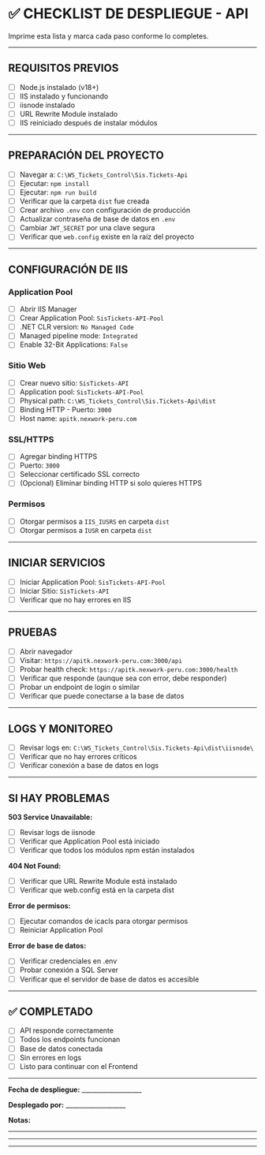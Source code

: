 # ✅ CHECKLIST DE DESPLIEGUE - API

Imprime esta lista y marca cada paso conforme lo completes.

---

## REQUISITOS PREVIOS

- [ ] Node.js instalado (v18+)
- [ ] IIS instalado y funcionando
- [ ] iisnode instalado
- [ ] URL Rewrite Module instalado
- [ ] IIS reiniciado después de instalar módulos

---

## PREPARACIÓN DEL PROYECTO

- [ ] Navegar a: `C:\WS_Tickets_Control\Sis.Tickets-Api`
- [ ] Ejecutar: `npm install`
- [ ] Ejecutar: `npm run build`
- [ ] Verificar que la carpeta `dist` fue creada
- [ ] Crear archivo `.env` con configuración de producción
- [ ] Actualizar contraseña de base de datos en `.env`
- [ ] Cambiar `JWT_SECRET` por una clave segura
- [ ] Verificar que `web.config` existe en la raíz del proyecto

---

## CONFIGURACIÓN DE IIS

### Application Pool
- [ ] Abrir IIS Manager
- [ ] Crear Application Pool: `SisTickets-API-Pool`
- [ ] .NET CLR version: `No Managed Code`
- [ ] Managed pipeline mode: `Integrated`
- [ ] Enable 32-Bit Applications: `False`

### Sitio Web
- [ ] Crear nuevo sitio: `SisTickets-API`
- [ ] Application pool: `SisTickets-API-Pool`
- [ ] Physical path: `C:\WS_Tickets_Control\Sis.Tickets-Api\dist`
- [ ] Binding HTTP - Puerto: `3000`
- [ ] Host name: `apitk.nexwork-peru.com`

### SSL/HTTPS
- [ ] Agregar binding HTTPS
- [ ] Puerto: `3000`
- [ ] Seleccionar certificado SSL correcto
- [ ] (Opcional) Eliminar binding HTTP si solo quieres HTTPS

### Permisos
- [ ] Otorgar permisos a `IIS_IUSRS` en carpeta `dist`
- [ ] Otorgar permisos a `IUSR` en carpeta `dist`

---

## INICIAR SERVICIOS

- [ ] Iniciar Application Pool: `SisTickets-API-Pool`
- [ ] Iniciar Sitio: `SisTickets-API`
- [ ] Verificar que no hay errores en IIS

---

## PRUEBAS

- [ ] Abrir navegador
- [ ] Visitar: `https://apitk.nexwork-peru.com:3000/api`
- [ ] Probar health check: `https://apitk.nexwork-peru.com:3000/health`
- [ ] Verificar que responde (aunque sea con error, debe responder)
- [ ] Probar un endpoint de login o similar
- [ ] Verificar que puede conectarse a la base de datos

---

## LOGS Y MONITOREO

- [ ] Revisar logs en: `C:\WS_Tickets_Control\Sis.Tickets-Api\dist\iisnode\`
- [ ] Verificar que no hay errores críticos
- [ ] Verificar conexión a base de datos en logs

---

## SI HAY PROBLEMAS

**503 Service Unavailable:**
- [ ] Revisar logs de iisnode
- [ ] Verificar que Application Pool está iniciado
- [ ] Verificar que todos los módulos npm están instalados

**404 Not Found:**
- [ ] Verificar que URL Rewrite Module está instalado
- [ ] Verificar que web.config está en la carpeta dist

**Error de permisos:**
- [ ] Ejecutar comandos de icacls para otorgar permisos
- [ ] Reiniciar Application Pool

**Error de base de datos:**
- [ ] Verificar credenciales en .env
- [ ] Probar conexión a SQL Server
- [ ] Verificar que el servidor de base de datos es accesible

---

## ✅ COMPLETADO

- [ ] API responde correctamente
- [ ] Todos los endpoints funcionan
- [ ] Base de datos conectada
- [ ] Sin errores en logs
- [ ] Listo para continuar con el Frontend

---

**Fecha de despliegue:** ___________________

**Desplegado por:** ___________________

**Notas:**
________________________________________
________________________________________
________________________________________

